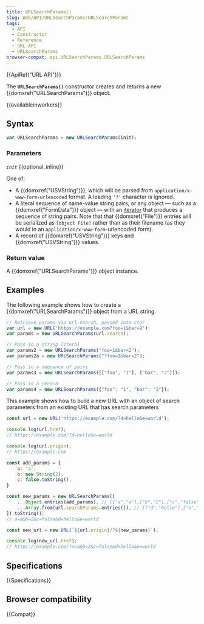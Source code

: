 ```yaml
---
title: URLSearchParams()
slug: Web/API/URLSearchParams/URLSearchParams
tags:
  - API
  - Constructor
  - Reference
  - URL API
  - URLSearchParams
browser-compat: api.URLSearchParams.URLSearchParams
---
```

{{ApiRef("URL API")}}

The **`URLSearchParams()`** constructor creates and returns a
new {{domxref("URLSearchParams")}} object.

{{availableinworkers}}

## Syntax

```js
var URLSearchParams = new URLSearchParams(init);
```

### Parameters

_`init`_ {{optional_inline}}

One of:

- A {{domxref("USVString")}}, which will be parsed from
  `application/x-www-form-urlencoded` format. A leading `'?'`
  character is ignored.
- A literal sequence of name-value string pairs, or any object — such as a {{domxref("FormData")}} object — with an [iterator](/en-US/docs/Web/JavaScript/Guide/Iterators_and_Generators#iterators) that produces a sequence of string pairs. Note that that {{domxref("File")}} entries will be serialized as `[object File]` rather than as their filename (as they would in an `application/x-www-form`-urlencoded form).
- A record of {{domxref("USVString")}} keys and {{domxref("USVString")}} values.

### Return value

A {{domxref("URLSearchParams")}} object instance.

## Examples

The following example shows how to create a {{domxref("URLSearchParams")}} object from
a URL string.

```js
// Retrieve params via url.search, passed into ctor
var url = new URL('https://example.com?foo=1&bar=2');
var params = new URLSearchParams(url.search);

// Pass in a string literal
var params2 = new URLSearchParams("foo=1&bar=2");
var params2a = new URLSearchParams("?foo=1&bar=2");

// Pass in a sequence of pairs
var params3 = new URLSearchParams([["foo", "1"], ["bar", "2"]]);

// Pass in a record
var params4 = new URLSearchParams({"foo": "1", "bar": "2"});
```

This example shows how to build a new URL with an object of search parameters from an existing URL that has search parameters

```js
const url = new URL('https://example.com/?d=hello&e=world');

console.log(url.href);
// https://example.com/?d=hello&e=world

console.log(url.origin);
// https://example.com

const add_params = {
    a: 'a',
    b: new String(2),
    c: false.toString(),
}

const new_params = new URLSearchParams([
    ...Object.entries(add_params), // [["a","a"],["b","2"],["c","false"]]
    ...Array.from(url.searchParams.entries()), // [["d","hello"],["e","world"]]
]).toString();
// a=a&b=2&c=false&d=hello&e=world

const new_url = new URL(`${url.origin}/?${new_params}`);

console.log(new_url.href);
// https://example.com/?a=a&b=2&c=false&d=hello&e=world
```

## Specifications

{{Specifications}}

## Browser compatibility

{{Compat}}
